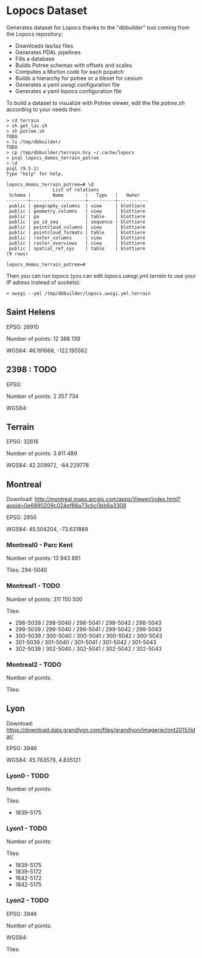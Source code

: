 # Lopocs Dataset


Generates dataset for Lopocs thanks to the "dbbuilder" tool coming from the
Lopocs repository:
- Downloads las/laz files
- Generates PDAL pipelines
- Fills a database
- Builds Potree schemas with offsets and scales
- Computes a Morton code for each pcpatch
- Builds a hierarchy for potree or a tileset for cesium
- Generates a yaml uwsgi configuration file
- Generates a yaml lopocs configuration file

To build a dataset to visualize with Potree viewer, edit the file
*potree.sh* according to your needs then:

```
> cd terrain
> sh get_las.sh
> sh potree.sh
TODO
> ls /tmp/dbbuilder/
TODO
> cp /tmp/dbbuilder/terrain.hcy ~/.cache/lopocs
> psql lopocs_demos_terrain_potree
> \d
psql (9.5.1)
Type "help" for help.

lopocs_demos_terrain_potree=# \d
                 List of relations
 Schema |        Name        |   Type   |   Owner
--------+--------------------+----------+-----------
 public | geography_columns  | view     | blottiere
 public | geometry_columns   | view     | blottiere
 public | pa                 | table    | blottiere
 public | pa_id_seq          | sequence | blottiere
 public | pointcloud_columns | view     | blottiere
 public | pointcloud_formats | table    | blottiere
 public | raster_columns     | view     | blottiere
 public | raster_overviews   | view     | blottiere
 public | spatial_ref_sys    | table    | blottiere
(9 rows)

lopocs_demos_terrain_potree=#
```

Then you can run lopocs (you can edit *lopocs.uwsgi.yml.terrain* to use your
IP adress instead of sockets):

```
> uwsgi --yml /tmp/dbbuilder/lopocs.uwsgi.yml.terrain
```

## Saint Helens

EPSG: 26910

Number of points: 12 388 139

WGS84: 46.191668, -122.195562



## 2398 : TODO

EPSG:

Number of points: 2 357 734

WGS84:



## Terrain

EPSG: 32616

Number of points: 3 811 489

WGS84: 42.209972, -84.229778



## Montreal

Download: http://montreal.maps.arcgis.com/apps/Viewer/index.html?appid=0e6890209c024ef88a73cbc0bb6a3308

EPSG: 2950

WGS84: 45.504204, -73.631889

### Montreal0 - Parc Kent

Number of points: 13 943 881

Tiles: 294-5040

### Montreal1 - TODO

Number of points: 311 150 500

Tiles:
- 298-5039 / 298-5040 / 298-5041 / 298-5042 / 298-5043
- 299-5039 / 299-5040 / 299-5041 / 299-5042 / 299-5043
- 300-5039 / 300-5040 / 300-5041 / 300-5042 / 300-5043
- 301-5039 / 301-5040 / 301-5041 / 301-5042 / 301-5043
- 302-5039 / 302-5040 / 302-5041 / 302-5042 / 302-5043

### Montreal2 - TODO

Number of points:

Tiles:



## Lyon

Download: https://download.data.grandlyon.com/files/grandlyon/imagerie/mnt2015/lidar/

EPSG: 3946

WGS84: 45.763579, 4.835121

### Lyon0 - TODO

Number of points:

Tiles:
- 1839-5175

### Lyon1 - TODO

Number of points:

Tiles:
- 1839-5175
- 1839-5172
- 1842-5172
- 1842-5175

### Lyon2 - TODO

EPSG: 3946

Number of points:

WGS84:

Tiles:
